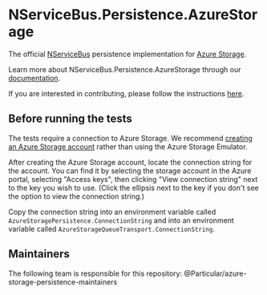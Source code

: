 # NServiceBus.Persistence.AzureStorage
The official [NServiceBus](https://github.com/Particular/NServiceBus) persistence implementation for [Azure Storage](https://azure.microsoft.com/en-us/services/storage/).

Learn more about NServiceBus.Persistence.AzureStorage through our [documentation](http://docs.particular.net/nservicebus/azure-storage-persistence/).

If you are interested in contributing, please follow the instructions [here](https://github.com/Particular/NServiceBus/blob/develop/CONTRIBUTING.md).

## Before running the tests

The tests require a connection to Azure Storage. We recommend [creating an Azure Storage account](https://azure.microsoft.com/en-us/documentation/services/storage/) rather than using the Azure Storage Emulator.

After creating the Azure Storage account, locate the connection string for the account. You can find it by selecting the storage account in the Azure portal, selecting "Access keys", then clicking "View connection string" next to the key you wish to use. (Click the ellipsis next to the key if you don't see the option to view the connection string.)

Copy the connection string into an environment variable called `AzureStoragePersistence.ConnectionString` and into an environment variable called `AzureStorageQueueTransport.ConnectionString`.

## Maintainers
The following team is responsible for this repository: @Particular/azure-storage-persistence-maintainers
